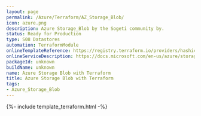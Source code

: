 ```yaml
---
layout: page
permalink: /Azure/Terraform/AZ_Storage_Blob/
icon: azure.png
description: Azure Storage_Blob by the Sogeti community by.
status: Ready for Production
type: S08 Datastores
automation: TerraformModule
onlineTemplateReference: https://registry.terraform.io/providers/hashicorp/azurerm/latest/docs/resources/storage_blob
onlineServiceDescription: https://docs.microsoft.com/en-us/azure/storage/blobs/storage-blobs-introduction
packageId: unknown
buildName: unknown
name: Azure Storage Blob with Terraform
title: Azure Storage Blob with Terraform
tags:
- Azure_Storage_Blob
---
```


{%- include template_terraform.html -%}
